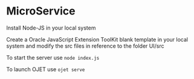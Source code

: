 # MicroService
Install Node-JS in your local system

Create a Oracle JavaScript Extension ToolKit blank template in your local system and modify the src files in reference to the folder UI/src

To start the server use `node index.js`

To launch OJET use `ojet serve`
